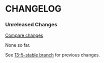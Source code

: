 # CHANGELOG

### Unreleased Changes

[Compare changes](https://github.com/codevise/pageflow/compare/13-5-stable...master)

None so far.

See
[13-5-stable branch](https://github.com/codevise/pageflow/blob/13-5-stable/CHANGELOG.md)
for previous changes.
